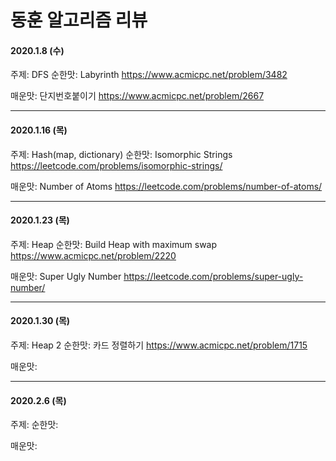 # 동훈 알고리즘 리뷰


#### 2020.1.8 (수)
주제: DFS
순한맛: 
Labyrinth
https://www.acmicpc.net/problem/3482

매운맛:
단지번호붙이기
https://www.acmicpc.net/problem/2667


---
#### 2020.1.16 (목)
주제: Hash(map, dictionary)
순한맛: 
Isomorphic Strings
https://leetcode.com/problems/isomorphic-strings/

매운맛:
Number of Atoms
https://leetcode.com/problems/number-of-atoms/


---
#### 2020.1.23 (목)
주제: Heap
순한맛: 
Build Heap with maximum swap
https://www.acmicpc.net/problem/2220

매운맛:
Super Ugly Number
https://leetcode.com/problems/super-ugly-number/

---
#### 2020.1.30 (목)
주제: Heap 2
순한맛: 
카드 정렬하기
https://www.acmicpc.net/problem/1715

매운맛:




---
#### 2020.2.6 (목)
주제: 
순한맛: 

매운맛: